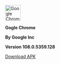 <img crossorigin="anonymous" src="https://upload.wikimedia.org/wikipedia/commons/thumb/e/e1/Google_Chrome_icon_%28February_2022%29.svg/1024px-Google_Chrome_icon_%28February_2022%29.svg.png" class="svg" alt="Google Chrome icon (February 2022).svg" width="50" height="50">

**Gogle Chrome**

**By Google Inc**

**Version 108.0.5359.128**

[Download APK](https://www.apkmirror.com/wp-content/themes/APKMirror/download.php?id=4239796&key=86b4b1c938c75fbf9964a642097235fa4b31e0db)
